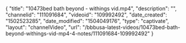 {
    "title": "10473bed bath  beyond - withings vid.mp4",
    "description": "",
    "channelid": "111091684",
    "videoid": "109992492",
    "date_created": "1502523285",
    "date_modified": "1504049176",
    "type": "captivate",
    "layout": "channelVideo",
    "url": "\/bbbusa-latest-videos\/10473bed-bath-beyond-withings-vid-mp4-4-notes\/111091684-109992492"
}